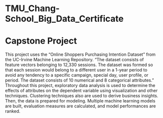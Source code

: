 # TMU_Chang-School_Big_Data_Certificate
# Capstone Project 

This project uses the  “Online Shoppers Purchasing Intention Dataset” from the UC-Irvine Machine Learning Repository. 
“The dataset consists of feature vectors belonging to 12,330 sessions. The dataset was formed so that each session would belong to a different user in a 1-year period to avoid any tendency to a specific campaign, special day, user profile, or period. The dataset consists of 10 numerical and 8 categorical attributes.”
Throughout this project, exploratory data analysis is used to determine the effects of attributes on the dependent variable using visualization and other techniques. Clustering techniques also are used to derive business insights. Then, the data is prepared for modeling. Multiple machine learning models are built, evaluation measures are calculated, and model performances are ranked.
